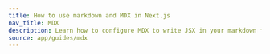 ```yaml
---
title: How to use markdown and MDX in Next.js
nav_title: MDX
description: Learn how to configure MDX to write JSX in your markdown files.
source: app/guides/mdx
---
```


